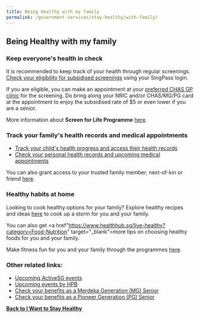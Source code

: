 ```yaml
---
title: Being Healthy with my family
permalink: /government-services/stay-healthy/with-family/
---
```


## Being Healthy with my family


### Keep everyone's health in check

It is recommended to keep track of your health through regular screenings. <a href="https://eservices.healthhub.sg/PersonalHealth/ScreeningEligibility" target="_blank">Check your eligibility for subsidised screenings</a> using your SingPass login.

If you are eligible, you can make an appointment at your <a href="https://www.chas.sg/clinic_locator.aspx?id=90" target="_blank">preferred CHAS GP clinic</a> for the screening. Do bring along your NRIC and/or CHAS/MG/PG card at the appointment to enjoy the subsidised rate of $5 or even lower if you are a senior.

More information about **Screen for Life Programme** <a href="https://www.healthhub.sg/programmes/61/Screen_for_Life#faqs" target="_blank">here</a>.


### Track your family's health records and medical appointments

- <a href="https://eservices.healthhub.sg/childhealth" target="_blank">Track your child's health progress and access their health records</a>
- <a href="https://www.healthhub.sg/myhealth" target="_blank">Check your personal health records and upcoming medical appointments</a>

You can also grant access to your trusted family member, next-of-kin or friend <a href="https://www.healthhub.sg/myhealth#FamilyFriends" target="_blank">here</a>.


### Healthy habits at home

Looking to cook healthy options for your family? Explore healthy recipes and ideas <a href="https://www.healthhub.sg/programmes/54/recipes" target="_blank">here</a> to cook up a storm for you and your family. 

You can also get <a href"https://www.healthhub.sg/live-healthy?category=Food-Nutrition" target="_blank">more tips</a> on choosing healthy foods for you and your family. 

Make fitness fun for you and your family through the programmes <a href="https://www.healthhub.sg/programmes/170/StayWell#resources" target="_blank">here</a>.


### Other related links:
- <a href="https://www.myactivesg.com/Whats-On" target="_blank">Upcoming ActiveSG events</a>
- <a href="https://www.healthhub.sg/events" target="_blank">Upcoming events by HPB</a>
- <a href="https://www.merdekageneration.sg/en/benefits" target="_blank">Check your benefits as a Merdeka Generation (MG) Senior</a>
- <a href="https://www.pioneers.sg/en-sg/Materials/PG%20Subsidy%20Table%20for%20outpatient%20care.pdf" target="_blank">Check your benefits as a Pioneer Generation (PG) Senior</a>



**[Back to I Want to Stay Healthy](/government-services/stay-healthy/)**
